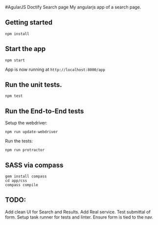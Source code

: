 #AgularJS Doctify Search page
My angularjs app of a search page.

## Getting started
```
npm install
```

## Start the app
```
npm start
```
App is now running at `http://localhost:8000/app`

## Run the unit tests.
```
npm test
```

## Run the End-to-End tests
Setup the webdriver:
```
npm run update-webdriver
```
Run the tests:
```
npm run protractor
```

## SASS via compass
```
gem install compass
cd app/css
compass compile
```

## TODO:
 Add clean UI for Search and Results.
 Add Real service.
 Test submittal of form.
 Setup task runner for tests and linter.
 Ensure form is tied to the nav.
